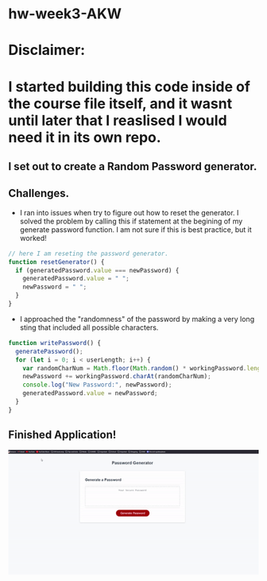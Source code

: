 # hw-week3-AKW

# Disclaimer:

# I started building this code inside of the course file itself, and it wasnt until later that I reaslised I would need it in its own repo.

## I set out to create a Random Password generator.

## Challenges.

- I ran into issues when try to figure out how to reset the generator. I solved the problem by calling this if statement at the begining of my generate password function. I am not sure if this is best practice, but it worked!

```js
// here I am reseting the password generator.
function resetGenerator() {
  if (generatedPassword.value === newPassword) {
    generatedPassword.value = " ";
    newPassword = " ";
  }
}
```

- I approached the "randomness" of the password by making a very long sting that included all possible characters.

```js
function writePassword() {
  generatePassword();
  for (let i = 0; i < userLength; i++) {
    var randomCharNum = Math.floor(Math.random() * workingPassword.length);
    newPassword += workingPassword.charAt(randomCharNum);
    console.log("New Password:", newPassword);
    generatedPassword.value = newPassword;
  }
}
```

## Finished Application!

![ Gif of app working](/pwGenGif.gif)
